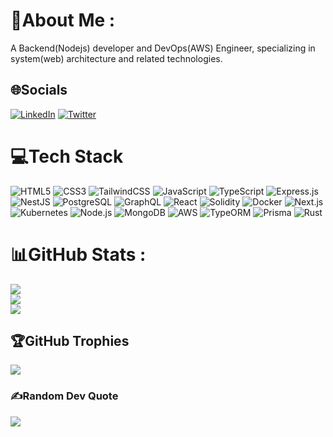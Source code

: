 # 💫About Me :

A Backend(Nodejs) developer and DevOps(AWS) Engineer, specializing in system(web) architecture and related technologies.

## 🌐Socials

[![LinkedIn](https://img.shields.io/badge/LinkedIn-%230077B5.svg?logo=linkedin&logoColor=white)](https://www.linkedin.com/in/ali-zakariyah-311067202/) [![Twitter](https://img.shields.io/badge/Twitter-%231DA1F2.svg?logo=Twitter&logoColor=white)](https://twitter.com/realAlibaba001)

<!-- [![Stack Overflow](https://img.shields.io/badge/-Stackoverflow-FE7A16?logo=stack-overflow&logoColor=white)](https://stackoverflow.com/users/14892629) -->

# 💻Tech Stack

![HTML5](https://img.shields.io/badge/html5-%23E34F26.svg?style=plastic&logo=html5&logoColor=white)
![CSS3](https://img.shields.io/badge/css3-%231572B6.svg?style=plastic&logo=css3&logoColor=white)
![TailwindCSS](https://img.shields.io/badge/tailwindcss-%2306B6D4.svg?style=plastic&logo=tailwindcss&logoColor=white)
![JavaScript](https://img.shields.io/badge/javascript-%23323330.svg?style=plastic&logo=javascript&logoColor=%23F7DF1E)
![TypeScript](https://img.shields.io/badge/typescript-%233178C6.svg?style=plastic&logo=typescript&logoColor=white)
![Express.js](https://img.shields.io/badge/express.js-%23404d59.svg?style=plastic&logo=express&logoColor=%2361DAFB)
![NestJS](https://img.shields.io/badge/nestjs-%23E0234E.svg?style=plastic&logo=nestjs&logoColor=white)
![PostgreSQL](https://img.shields.io/badge/postgresql-%23336791.svg?style=plastic&logo=postgresql&logoColor=white)
![GraphQL](https://img.shields.io/badge/graphql-%23E10098.svg?style=plastic&logo=graphql&logoColor=white)
![React](https://img.shields.io/badge/react-%2361DAFB.svg?style=plastic&logo=react&logoColor=black)
![Solidity](https://img.shields.io/badge/solidity-%23363636.svg?style=plastic&logo=solidity&logoColor=white)
![Docker](https://img.shields.io/badge/docker-%232496ED.svg?style=plastic&logo=docker&logoColor=white)
![Next.js](https://img.shields.io/badge/next.js-%23000000.svg?style=plastic&logo=nextdotjs&logoColor=white)
![Kubernetes](https://img.shields.io/badge/kubernetes-%23326CE5.svg?style=plastic&logo=kubernetes&logoColor=white)
![Node.js](https://img.shields.io/badge/node.js-%23339933.svg?style=plastic&logo=node.js&logoColor=white)
![MongoDB](https://img.shields.io/badge/mongodb-%2347A248.svg?style=plastic&logo=mongodb&logoColor=white)
![AWS](https://img.shields.io/badge/AWS-%23FF9900.svg?style=plastic&logo=amazon-aws&logoColor=white)
![TypeORM](https://img.shields.io/badge/typeorm-%23FF0000.svg?style=plastic&logo=typeorm&logoColor=white)
![Prisma](https://img.shields.io/badge/prisma-%232D3748.svg?style=plastic&logo=prisma&logoColor=white)
![Rust](https://img.shields.io/badge/rust-%23DEA584.svg?style=plastic&logo=rust&logoColor=black)

# 📊GitHub Stats :

![](https://github-readme-stats.vercel.app/api?username=alibaba0010&theme=react&hide_border=false&include_all_commits=false&count_private=false)<br/>
![](https://github-readme-streak-stats.herokuapp.com/?user=alibaba0010&theme=react&hide_border=false)<br/>
![](https://github-readme-stats.vercel.app/api/top-langs/?username=alibaba0010&theme=react&hide_border=false&include_all_commits=true&count_private=true&layout=compact)

## 🏆GitHub Trophies

![](https://github-profile-trophy.vercel.app/?username=alibaba0010&theme=nord&no-frame=true&no-bg=true&margin-w=4)

### ✍️Random Dev Quote

![](https://quotes-github-readme.vercel.app/api?type=horizontal&theme=radical)
